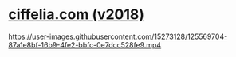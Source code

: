 # [ciffelia.com (v2018)](https://ciffelia-com-git-v2018-ciffelia.vercel.app/)

https://user-images.githubusercontent.com/15273128/125569704-87a1e8bf-16b9-4fe2-bbfc-0e7dcc528fe9.mp4
